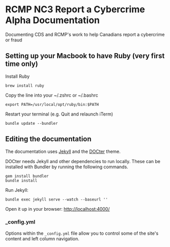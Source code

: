 # RCMP NC3 Report a Cybercrime Alpha Documentation

Documenting CDS and RCMP's work to help Canadians report a cybercrime or fraud

## Setting up your Macbook to have Ruby (very first time only)

Install Ruby
```
brew install ruby
```

Copy the line into your ~/.zshrc or ~/.bashrc

```
export PATH=/usr/local/opt/ruby/bin:$PATH
```

Restart your terminal (e.g. Quit and relaunch iTerm)
```
bundle update --bundler
```

## Editing the documentation

The documentation uses [Jekyll](http://jekyllrb.com/) and the [DOCter](https://github.com/cfpb/DOCter) theme.

DOCter needs Jekyll and other dependencies to run locally. These can be installed with Bundler by running the following commands.

```
gem install bundler
bundle install
```

Run Jekyll:

```
bundle exec jekyll serve --watch --baseurl ''
```

Open it up in your browser: <http://localhost:4000/>


### _config.yml

Options within the `_config.yml` file allow you to control some of the site's
content and left column navigation.
